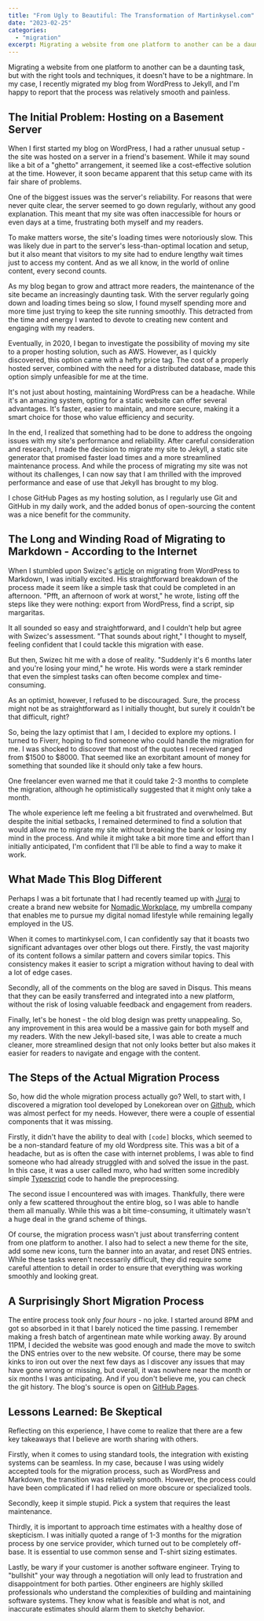```yaml
---
title: "From Ugly to Beautiful: The Transformation of Martinkysel.com"
date: "2023-02-25"
categories: 
  - "migration"
excerpt: Migrating a website from one platform to another can be a daunting task, but with the right tools and techniques, it doesn't have to be a nightmare. In my case, I recently migrated my blog from WordPress to Jekyll, and I'm happy to report that the process was relatively smooth and painless.
---
```


Migrating a website from one platform to another can be a daunting task, but with the right tools and techniques, it doesn't have to be a nightmare. In my case, I recently migrated my blog from WordPress to Jekyll, and I'm happy to report that the process was relatively smooth and painless.

## The Initial Problem: Hosting on a Basement Server

When I first started my blog on WordPress, I had a rather unusual setup - the site was hosted on a server in a friend's basement. While it may sound like a bit of a "ghetto" arrangement, it seemed like a cost-effective solution at the time. However, it soon became apparent that this setup came with its fair share of problems.

One of the biggest issues was the server's reliability. For reasons that were never quite clear, the server seemed to go down regularly, without any good explanation. This meant that my site was often inaccessible for hours or even days at a time, frustrating both myself and my readers.

To make matters worse, the site's loading times were notoriously slow. This was likely due in part to the server's less-than-optimal location and setup, but it also meant that visitors to my site had to endure lengthy wait times just to access my content. And as we all know, in the world of online content, every second counts.

As my blog began to grow and attract more readers, the maintenance of the site became an increasingly daunting task. With the server regularly going down and loading times being so slow, I found myself spending more and more time just trying to keep the site running smoothly. This detracted from the time and energy I wanted to devote to creating new content and engaging with my readers.

Eventually, in 2020, I began to investigate the possibility of moving my site to a proper hosting solution, such as AWS. However, as I quickly discovered, this option came with a hefty price tag. The cost of a properly hosted server, combined with the need for a distributed database, made this option simply unfeasible for me at the time.

It's not just about hosting, maintaining WordPress can be a headache. While it's an amazing system, opting for a static website can offer several advantages. It's faster, easier to maintain, and more secure, making it a smart choice for those who value efficiency and security.

In the end, I realized that something had to be done to address the ongoing issues with my site's performance and reliability. After careful consideration and research, I made the decision to migrate my site to Jekyll, a static site generator that promised faster load times and a more streamlined maintenance process. And while the process of migrating my site was not without its challenges, I can now say that I am thrilled with the improved performance and ease of use that Jekyll has brought to my blog.

I chose GitHub Pages as my hosting solution, as I regularly use Git and GitHub in my daily work, and the added bonus of open-sourcing the content was a nice benefit for the community.

## The Long and Winding Road of Migrating to Markdown - According to the Internet

When I stumbled upon Swizec's [article](https://swizec.com/blog/how-to-export-a-large-wordpress-site-to-markdown/) on migrating from WordPress to Markdown, I was initially excited. His straightforward breakdown of the process made it seem like a simple task that could be completed in an afternoon. "Pfft, an afternoon of work at worst," he wrote, listing off the steps like they were nothing: export from WordPress, find a script, sip margaritas.

It all sounded so easy and straightforward, and I couldn't help but agree with Swizec's assessment. "That sounds about right," I thought to myself, feeling confident that I could tackle this migration with ease.

But then, Swizec hit me with a dose of reality. "Suddenly it's 6 months later and you're losing your mind," he wrote. His words were a stark reminder that even the simplest tasks can often become complex and time-consuming.

As an optimist, however, I refused to be discouraged. Sure, the process might not be as straightforward as I initially thought, but surely it couldn't be that difficult, right?

So, being the lazy optimist that I am, I decided to explore my options. I turned to Fiverr, hoping to find someone who could handle the migration for me. I was shocked to discover that most of the quotes I received ranged from $1500 to $8000. That seemed like an exorbitant amount of money for something that sounded like it should only take a few hours.

One freelancer even warned me that it could take 2-3 months to complete the migration, although he optimistically suggested that it might only take a month.

The whole experience left me feeling a bit frustrated and overwhelmed. But despite the initial setbacks, I remained determined to find a solution that would allow me to migrate my site without breaking the bank or losing my mind in the process. And while it might take a bit more time and effort than I initially anticipated, I'm confident that I'll be able to find a way to make it work.

## What Made This Blog Different

Perhaps I was a bit fortunate that I had recently teamed up with [Juraj](https://github.com/spello2287) to create a brand new website for [Nomadic Workplace](https://nomadicworkplace.com/), my umbrella company that enables me to pursue my digital nomad lifestyle while remaining legally employed in the US.

When it comes to martinkysel.com, I can confidently say that it boasts two significant advantages over other blogs out there. Firstly, the vast majority of its content follows a similar pattern and covers similar topics. This consistency makes it easier to script a migration without having to deal with a lot of edge cases.

Secondly, all of the comments on the blog are saved in Disqus. This means that they can be easily transferred and integrated into a new platform, without the risk of losing valuable feedback and engagement from readers.

Finally, let's be honest - the old blog design was pretty unappealing. So, any improvement in this area would be a massive gain for both myself and my readers. With the new Jekyll-based site, I was able to create a much cleaner, more streamlined design that not only looks better but also makes it easier for readers to navigate and engage with the content.

## The Steps of the Actual Migration Process

So, how did the whole migration process actually go? Well, to start with, I discovered a migration tool developed by Lonekorean over on [Github](https://github.com/lonekorean/wordpress-export-to-markdown), which was almost perfect for my needs. However, there were a couple of essential components that it was missing.

Firstly, it didn't have the ability to deal with `[code]` blocks, which seemed to be a non-standard feature of my old Wordpress site. This was a bit of a headache, but as is often the case with internet problems, I was able to find someone who had already struggled with and solved the issue in the past. In this case, it was a user called mxro, who had written some incredibly simple [Typescript](https://github.com/lonekorean/wordpress-export-to-markdown/issues/86#issuecomment-1304870098) code to handle the preprocessing.

The second issue I encountered was with images. Thankfully, there were only a few scattered throughout the entire blog, so I was able to handle them all manually. While this was a bit time-consuming, it ultimately wasn't a huge deal in the grand scheme of things.

Of course, the migration process wasn't just about transferring content from one platform to another. I also had to select a new theme for the site, add some new icons, turn the banner into an avatar, and reset DNS entries. While these tasks weren't necessarily difficult, they did require some careful attention to detail in order to ensure that everything was working smoothly and looking great.

## A Surprisingly Short Migration Process

The entire process took only *four hours* - no joke. I started around 8PM and got so absorbed in it that I barely noticed the time passing. I remember making a fresh batch of argentinean mate while working away. By around 11PM, I decided the website was good enough and made the move to switch the DNS entries over to the new website. Of course, there may be some kinks to iron out over the next few days as I discover any issues that may have gone wrong or missing, but overall, it was nowhere near the month or six months I was anticipating.
And if you don't believe me, you can check the git history.
The blog's source is open on [GitHub Pages](https://github.com/mkysel/mkysel.github.io).

## Lessons Learned: Be Skeptical

Reflecting on this experience, I have come to realize that there are a few key takeaways that I believe are worth sharing with others.

Firstly, when it comes to using standard tools, the integration with existing systems can be seamless. In my case, because I was using widely accepted tools for the migration process, such as WordPress and Markdown, the transition was relatively smooth. However, the process could have been complicated if I had relied on more obscure or specialized tools.

Secondly, keep it simple stupid. Pick a system that requires the least maintenance.

Thirdly, it is important to approach time estimates with a healthy dose of skepticism. I was initially quoted a range of 1-3 months for the migration process by one service provider, which turned out to be completely off-base. It is essential to use common sense and T-shirt sizing estimates.

Lastly, be wary if your customer is another software engineer. Trying to "bullshit" your way through a negotiation will only lead to frustration and disappointment for both parties. Other engineers are highly skilled professionals who understand the complexities of building and maintaining software systems. They know what is feasible and what is not, and inaccurate estimates should alarm them to sketchy behavior.
